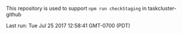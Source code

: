 This repository is used to support `npm run checkStaging` in taskcluster-github

Last run: Tue Jul 25 2017 12:58:41 GMT-0700 (PDT)